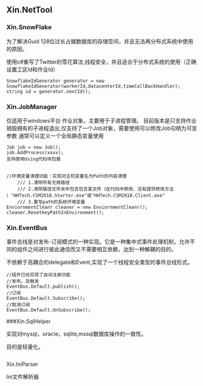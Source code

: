 ## Xin.NetTool

### Xin.SnowFlake

为了解决Guid 128位过长占据数据库的存储空间，并且无法再分布式系统中使用的原因。

使用c#重写了Twitter的雪花算法,线程安全，并且适合于分布式系统的使用（正确设置工区Id和作业Id）

```
SnowflakeIdGenerator generator = new SnowflakeIdGenerator(workerId,datacenterId,timeCallBackHandler);
string id = generator.nextId();
```

### Xin.JobManager

  仅适用于windows平台
  作业对象，主要用于子进程管理。
  目前版本是只支持作业销毁拥有的子进程退出,仅支持了一个Job对象，需要使用可以修改Job句柄为可变参数
  通常可以定义一个全局静态变量使用

```
Job job = new Job();
job.AddProcess(xxxx);
支持使用Using代码块包裹


//环境变量清理功能：实现对主机变量名为Path的内容清理
    /// 1.清除所有无效路径
    /// 2.清除路径文件夹中包含包含某文件（在代码中修改，没有提供修改方法 ）"HHTech.CSM2018.Starter.exe"或"HHTech.CSM2018.Client.exe"
    /// 3.重写path的系统环境变量
EnviornmentCleanr cleaner = new EnviornmentCleanr();
cleaner.ResetkeyPathInEnvironment();
```

### Xin.EventBus

事件总线是对发布-订阅模式的一种实现。它是一种集中式事件处理机制，允许不同的组件之间进行彼此通信而又不需要相互依赖，达到一种解耦的目的。

不依赖于高耦合的delegate和Event,实现了一个线程安全类型的事件总线形式。

```
//组件已经实现了自动注册功能
//发布，及触发
EventBus.Default.publish();
//订阅
EventBus.Default.Subscribe();
//取消订阅
EventBus.Default.UnSubscribe();
```

###Xin.SqlHelper

实现对mysql，oracle，sqlite,mssql数据库操作的一致性。

目的是轻量化。

```

```



Xin.IniParser

Ini文件解析器

